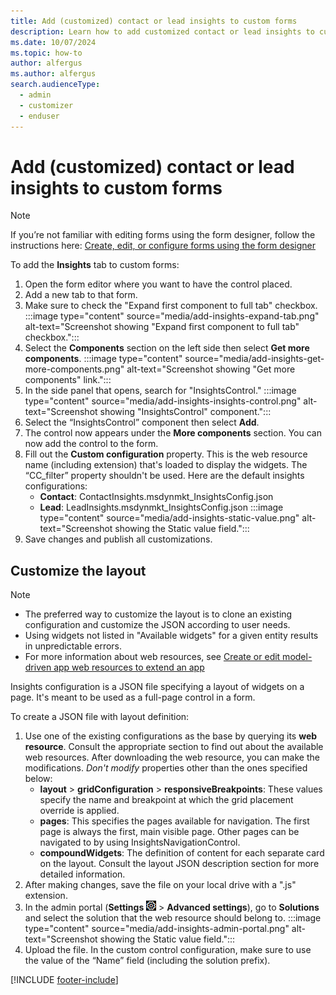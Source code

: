 ```yaml
---
title: Add (customized) contact or lead insights to custom forms
description: Learn how to add customized contact or lead insights to custom forms Dynamics 365 Customer Insights - Journeys.
ms.date: 10/07/2024
ms.topic: how-to
author: alfergus
ms.author: alfergus
search.audienceType: 
  - admin
  - customizer
  - enduser
---
```


# Add (customized) contact or lead insights to custom forms

> [!NOTE]
> If you’re not familiar with editing forms using the form designer, follow the instructions here: [Create, edit, or configure forms using the form designer](create-and-edit-forms.md)

To add the **Insights** tab to custom forms:

1. Open the form editor where you want to have the control placed.
1. Add a new tab to that form.
1. Make sure to check the "Expand first component to full tab" checkbox.
    :::image type="content" source="media/add-insights-expand-tab.png" alt-text="Screenshot showing "Expand first component to full tab" checkbox.":::
1. Select the **Components** section on the left side then select **Get more components**.
    :::image type="content" source="media/add-insights-get-more-components.png" alt-text="Screenshot showing "Get more components" link.":::
1. In the side panel that opens, search for "InsightsControl."
    :::image type="content" source="media/add-insights-insights-control.png" alt-text="Screenshot showing "InsightsControl" component.":::
1. Select the “InsightsControl” component then select **Add**.
1. The control now appears under the **More components** section. You can now add the control to the form.
1. Fill out the **Custom configuration** property. This is the web resource name (including extension) that's loaded to display the widgets. The “CC_filter” property shouldn't be used. Here are the default insights configurations:
    - **Contact**: ContactInsights.msdynmkt_InsightsConfig.json
    - **Lead**: LeadInsights.msdynmkt_InsightsConfig.json
    :::image type="content" source="media/add-insights-static-value.png" alt-text="Screenshot showing the Static value field.":::
1. Save changes and publish all customizations.

## Customize the layout

> [!NOTE]
> - The preferred way to customize the layout is to clone an existing configuration and customize the JSON according to user needs.
> - Using widgets not listed in "Available widgets" for a given entity results in unpredictable errors.
> - For more information about web resources, see [Create or edit model-driven app web resources to extend an app](/power-apps/maker/model-driven-apps/create-edit-web-resources)

Insights configuration is a JSON file specifying a layout of widgets on a page. It's meant to be used as a full-page control in a form.

To create a JSON file with layout definition:

1. Use one of the existing configurations as the base by querying its **web resource**. Consult the appropriate section to find out about the available web resources. After downloading the web resource, you can make the modifications. *Don't modify* properties other than the ones specified below:
    - **layout** > **gridConfiguration** > **responsiveBreakpoints**: These values specify the name and breakpoint at which the grid placement override is applied.
    - **pages**: This specifies the pages available for navigation. The first page is always the first, main visible page. Other pages can be navigated to by using InsightsNavigationControl.
    - **compoundWidgets**: The definition of content for each separate card on the layout. Consult the layout JSON description section for more detailed information.
1. After making changes, save the file on your local drive with a ".js" extension.
1. In the admin portal (**Settings** ![The Settings menu icon.](media/settings-icon.png "The Settings menu icon") > **Advanced settings**), go to **Solutions** and select the solution that the web resource should belong to.
    :::image type="content" source="media/add-insights-admin-portal.png" alt-text="Screenshot showing the Static value field.":::
1. Upload the file. In the custom control configuration, make sure to use the value of the “Name” field (including the solution prefix).

[!INCLUDE [footer-include](./includes/footer-banner.md)]